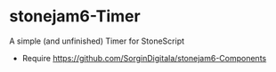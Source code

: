 # stonejam6-Timer
A simple (and unfinished) Timer for StoneScript

* Require https://github.com/SorginDigitala/stonejam6-Components